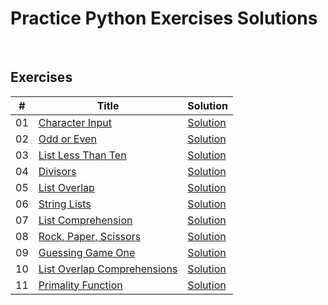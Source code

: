 # Practice Python Exercises Solutions

<br />

## Exercises
| # |    Title    |   Solution   |  
|---| ----------- | ------------ |
|01| [Character Input](https://www.practicepython.org/exercise/2014/01/29/01-character-input.html) | [Solution](./Exercises/01CharacterInput.py)
|02| [Odd or Even](https://www.practicepython.org/exercise/2014/02/05/02-odd-or-even.html) | [Solution](./Exercises/02OddOrEven.py)
|03| [List Less Than Ten](https://www.practicepython.org/exercise/2014/02/15/03-list-less-than-ten.html) | [Solution](./Exercises/03ListLessThanTen.py)
|04| [Divisors](https://www.practicepython.org/exercise/2014/02/26/04-divisors.html) | [Solution](./Exercises/04Divisors.py)
|05| [List Overlap](https://www.practicepython.org/exercise/2014/03/05/05-list-overlap.html) | [Solution](./Exercises/05ListOverlap.py)
|06| [String Lists](https://www.practicepython.org/exercise/2014/03/12/06-string-lists.html) | [Solution](./Exercises/06StringLists.py)
|07| [List Comprehension](https://www.practicepython.org/exercise/2014/03/19/07-list-comprehensions.html) | [Solution](./Exercises/07ListComprehensions.py)
|08| [Rock, Paper, Scissors](https://www.practicepython.org/exercise/2014/03/26/08-rock-paper-scissors.html) | [Solution](./Exercises/08RockPaperScissors.py)
|09| [Guessing Game One](https://www.practicepython.org/exercise/2014/04/02/09-guessing-game-one.html) | [Solution](./Exercises/09GuessingGame1.py)
|10| [List Overlap Comprehensions](https://www.practicepython.org/exercise/2014/04/10/10-list-overlap-comprehensions.html) | [Solution](./Exercises/10ListOverlap.py)
|11| [Primality Function](https://www.practicepython.org/exercise/2014/04/16/11-check-primality-functions.html) | [Solution](./Exercises/11PrimalityFunction.py)